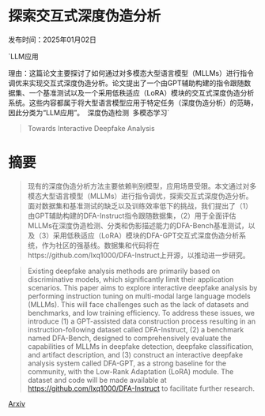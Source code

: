 # 探索交互式深度伪造分析

发布时间：2025年01月02日

`LLM应用

理由：这篇论文主要探讨了如何通过对多模态大型语言模型（MLLMs）进行指令调优来实现交互式深度伪造分析。论文提出了一个由GPT辅助构建的指令跟随数据集、一个基准测试以及一个采用低秩适应（LoRA）模块的交互式深度伪造分析系统。这些内容都属于将大型语言模型应用于特定任务（深度伪造分析）的范畴，因此分类为“LLM应用”。` `深度伪造检测` `多模态学习`

> Towards Interactive Deepfake Analysis

# 摘要

> 现有的深度伪造分析方法主要依赖判别模型，应用场景受限。本文通过对多模态大型语言模型（MLLMs）进行指令调优，探索交互式深度伪造分析。面对数据集和基准测试的缺乏以及训练效率低下的挑战，我们提出了（1）由GPT辅助构建的DFA-Instruct指令跟随数据集，（2）用于全面评估MLLMs在深度伪造检测、分类和伪影描述能力的DFA-Bench基准测试，以及（3）采用低秩适应（LoRA）模块的DFA-GPT交互式深度伪造分析系统，作为社区的强基线。数据集和代码将在https://github.com/lxq1000/DFA-Instruct上开源，以推动进一步研究。

> Existing deepfake analysis methods are primarily based on discriminative models, which significantly limit their application scenarios. This paper aims to explore interactive deepfake analysis by performing instruction tuning on multi-modal large language models (MLLMs). This will face challenges such as the lack of datasets and benchmarks, and low training efficiency. To address these issues, we introduce (1) a GPT-assisted data construction process resulting in an instruction-following dataset called DFA-Instruct, (2) a benchmark named DFA-Bench, designed to comprehensively evaluate the capabilities of MLLMs in deepfake detection, deepfake classification, and artifact description, and (3) construct an interactive deepfake analysis system called DFA-GPT, as a strong baseline for the community, with the Low-Rank Adaptation (LoRA) module. The dataset and code will be made available at https://github.com/lxq1000/DFA-Instruct to facilitate further research.

[Arxiv](https://arxiv.org/abs/2501.01164)